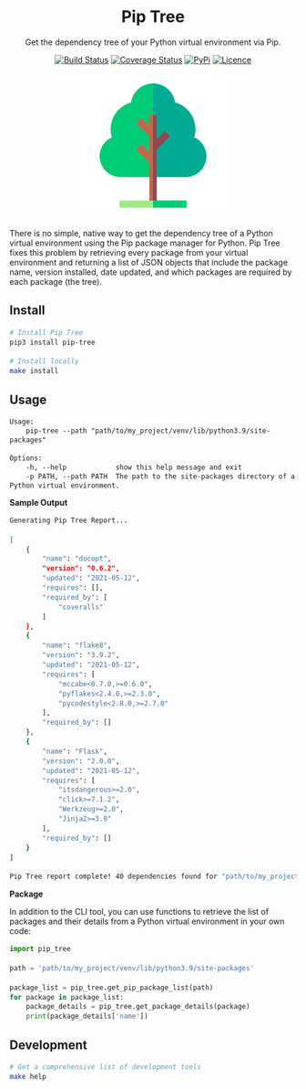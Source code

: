 <div align="center">

# Pip Tree

Get the dependency tree of your Python virtual environment via Pip.

[![Build Status](https://github.com/Justintime50/pip-tree/workflows/build/badge.svg)](https://github.com/Justintime50/pip-tree/actions)
[![Coverage Status](https://coveralls.io/repos/github/Justintime50/pip-tree/badge.svg?branch=main)](https://coveralls.io/github/Justintime50/pip-tree?branch=main)
[![PyPi](https://img.shields.io/pypi/v/pip-tree)](https://pypi.org/project/pip-tree/)
[![Licence](https://img.shields.io/github/license/justintime50/pip-tree)](LICENSE)

<img src="https://raw.githubusercontent.com/justintime50/assets/main/src/pip-tree/showcase.png" alt="Showcase">

</div>

There is no simple, native way to get the dependency tree of a Python virtual environment using the Pip package manager for Python. Pip Tree fixes this problem by retrieving every package from your virtual environment and returning a list of JSON objects that include the package name, version installed, date updated, and which packages are required by each package (the tree).

## Install

```bash
# Install Pip Tree
pip3 install pip-tree

# Install locally
make install
```

## Usage

```
Usage:
    pip-tree --path "path/to/my_project/venv/lib/python3.9/site-packages"

Options:
    -h, --help            show this help message and exit
    -p PATH, --path PATH  The path to the site-packages directory of a Python virtual environment.
```

**Sample Output**

```bash
Generating Pip Tree Report...

[
    {
        "name": "docopt",
        "version": "0.6.2",
        "updated": "2021-05-12",
        "requires": [],
        "required_by": [
            "coveralls"
        ]
    },
    {
        "name": "flake8",
        "version": "3.9.2",
        "updated": "2021-05-12",
        "requires": [
            "mccabe<0.7.0,>=0.6.0",
            "pyflakes<2.4.0,>=2.3.0",
            "pycodestyle<2.8.0,>=2.7.0"
        ],
        "required_by": []
    },
    {
        "name": "Flask",
        "version": "2.0.0",
        "updated": "2021-05-12",
        "requires": [
            "itsdangerous>=2.0",
            "click>=7.1.2",
            "Werkzeug>=2.0",
            "Jinja2>=3.0"
        ],
        "required_by": []
    }
]

Pip Tree report complete! 40 dependencies found for "path/to/my_project/venv/lib/python3.9/site-packages".
```

**Package**

In addition to the CLI tool, you can use functions to retrieve the list of packages and their details from a Python virtual environment in your own code:

```python
import pip_tree

path = 'path/to/my_project/venv/lib/python3.9/site-packages'

package_list = pip_tree.get_pip_package_list(path)
for package in package_list:
    package_details = pip_tree.get_package_details(package)
    print(package_details['name'])
```

## Development

```bash
# Get a comprehensive list of development tools
make help
```
